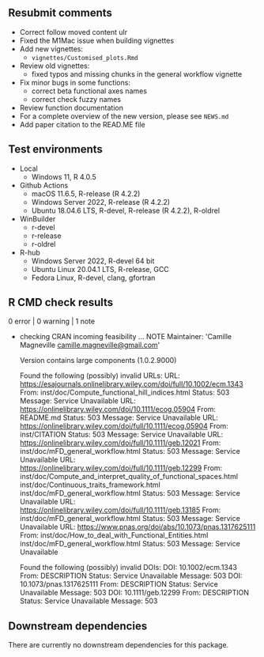 ## Resubmit comments

* Correct follow moved content ulr
* Fixed the M1Mac issue when building vignettes
* Add new vignettes:
  * `vignettes/Customised_plots.Rmd`
* Review old vignettes:
  * fixed typos and missing chunks in the general workflow vignette
* Fix minor bugs in some functions:
  * correct beta functional axes names
  * correct check fuzzy names
* Review function documentation
* For a complete overview of the new version, please see `NEWS.md`
* Add paper citation to the READ.ME file

## Test environments

* Local
  * Windows 11, R 4.0.5
* Github Actions
  * macOS 11.6.5, R-release (R 4.2.2)
  * Windows Server 2022, R-release (R 4.2.2)
  * Ubuntu 18.04.6 LTS, R-devel, R-release (R 4.2.2), R-oldrel
* WinBuilder
  * r-devel
  * r-release
  * r-oldrel
* R-hub
  * Windows Server 2022, R-devel 64 bit
  * Ubuntu Linux 20.04.1 LTS, R-release, GCC
  * Fedora Linux, R-devel, clang, gfortran


## R CMD check results

0 error | 0 warning | 1 note

* checking CRAN incoming feasibility ... NOTE
  Maintainer: 'Camille Magneville <camille.magneville@gmail.com>'
  
  Version contains large components (1.0.2.9000)
  
  Found the following (possibly) invalid URLs:
    URL: https://esajournals.onlinelibrary.wiley.com/doi/full/10.1002/ecm.1343
      From: inst/doc/Compute_functional_hill_indices.html
      Status: 503
      Message: Service Unavailable
    URL: https://onlinelibrary.wiley.com/doi/10.1111/ecog.05904
      From: README.md
      Status: 503
      Message: Service Unavailable
    URL: https://onlinelibrary.wiley.com/doi/full/10.1111/ecog.05904
      From: inst/CITATION
      Status: 503
      Message: Service Unavailable
    URL: https://onlinelibrary.wiley.com/doi/full/10.1111/geb.12021
      From: inst/doc/mFD_general_workflow.html
      Status: 503
      Message: Service Unavailable
    URL: https://onlinelibrary.wiley.com/doi/full/10.1111/geb.12299
      From: inst/doc/Compute_and_interpret_quality_of_functional_spaces.html
            inst/doc/Continuous_traits_framework.html
            inst/doc/mFD_general_workflow.html
      Status: 503
      Message: Service Unavailable
    URL: https://onlinelibrary.wiley.com/doi/full/10.1111/geb.13185
      From: inst/doc/mFD_general_workflow.html
      Status: 503
      Message: Service Unavailable
    URL: https://www.pnas.org/doi/abs/10.1073/pnas.1317625111
      From: inst/doc/How_to_deal_with_Functional_Entities.html
            inst/doc/mFD_general_workflow.html
      Status: 503
      Message: Service Unavailable
  
  Found the following (possibly) invalid DOIs:
    DOI: 10.1002/ecm.1343
      From: DESCRIPTION
      Status: Service Unavailable
      Message: 503
    DOI: 10.1073/pnas.1317625111
      From: DESCRIPTION
      Status: Service Unavailable
      Message: 503
    DOI: 10.1111/geb.12299
      From: DESCRIPTION
      Status: Service Unavailable
      Message: 503



## Downstream dependencies

There are currently no downstream dependencies for this package.

